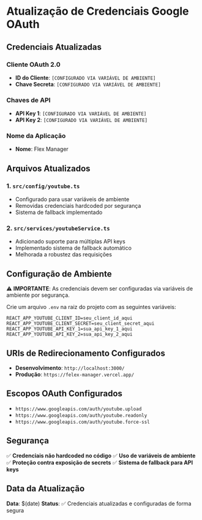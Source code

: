 # Atualização de Credenciais Google OAuth

## Credenciais Atualizadas

### Cliente OAuth 2.0
- **ID do Cliente**: `[CONFIGURADO VIA VARIÁVEL DE AMBIENTE]`
- **Chave Secreta**: `[CONFIGURADO VIA VARIÁVEL DE AMBIENTE]`

### Chaves de API
- **API Key 1**: `[CONFIGURADO VIA VARIÁVEL DE AMBIENTE]`
- **API Key 2**: `[CONFIGURADO VIA VARIÁVEL DE AMBIENTE]`

### Nome da Aplicação
- **Nome**: Flex Manager

## Arquivos Atualizados

### 1. `src/config/youtube.ts`
- Configurado para usar variáveis de ambiente
- Removidas credenciais hardcoded por segurança
- Sistema de fallback implementado

### 2. `src/services/youtubeService.ts`
- Adicionado suporte para múltiplas API keys
- Implementado sistema de fallback automático
- Melhorada a robustez das requisições

## Configuração de Ambiente

⚠️ **IMPORTANTE**: As credenciais devem ser configuradas via variáveis de ambiente por segurança.

Crie um arquivo `.env` na raiz do projeto com as seguintes variáveis:

```env
REACT_APP_YOUTUBE_CLIENT_ID=seu_client_id_aqui
REACT_APP_YOUTUBE_CLIENT_SECRET=seu_client_secret_aqui
REACT_APP_YOUTUBE_API_KEY_1=sua_api_key_1_aqui
REACT_APP_YOUTUBE_API_KEY_2=sua_api_key_2_aqui
```

## URIs de Redirecionamento Configurados

- **Desenvolvimento**: `http://localhost:3000/`
- **Produção**: `https://felex-manager.vercel.app/`

## Escopos OAuth Configurados

- `https://www.googleapis.com/auth/youtube.upload`
- `https://www.googleapis.com/auth/youtube.readonly`
- `https://www.googleapis.com/auth/youtube.force-ssl`

## Segurança

✅ **Credenciais não hardcoded no código**
✅ **Uso de variáveis de ambiente**
✅ **Proteção contra exposição de secrets**
✅ **Sistema de fallback para API keys**

## Data da Atualização

**Data**: $(date)
**Status**: ✅ Credenciais atualizadas e configuradas de forma segura 